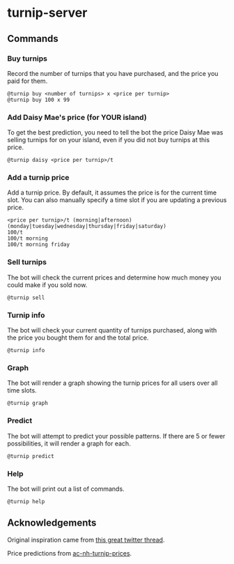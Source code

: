 # turnip-server

## Commands

### Buy turnips

Record the number of turnips that you have purchased, and the price you paid for them.

```
@turnip buy <number of turnips> x <price per turnip>
@turnip buy 100 x 99
```

### Add Daisy Mae's price (for YOUR island)

To get the best prediction, you need to tell the bot the price Daisy Mae was selling turnips for on your island, even if you did not buy turnips at this price.

```
@turnip daisy <price per turnip>/t
```

### Add a turnip price

Add a turnip price. By default, it assumes the price is for the current time slot. You can also manually specify a time slot if you are updating a previous price.

```
<price per turnip>/t (morning|afternoon) (monday|tuesday|wednesday|thursday|friday|saturday)
100/t
100/t morning
100/t morning friday
```

### Sell turnips

The bot will check the current prices and determine how much money you could make if you sold now.

```
@turnip sell
```

### Turnip info

The bot will check your current quantity of turnips purchased, along with the price you bought them for and the total price.

```
@turnip info
```

### Graph

The bot will render a graph showing the turnip prices for all users over all time slots.

```
@turnip graph
```

### Predict

The bot will attempt to predict your possible patterns. If there are 5 or fewer possibilities, it will render a graph for each.

```
@turnip predict
```

### Help

The bot will print out a list of commands.

```
@turnip help
```

## Acknowledgements

Original inspiration came from [this great twitter thread](https://twitter.com/nataliewatson/status/1244723856272654344?s=20).

Price predictions from [ac-nh-turnip-prices](https://github.com/mikebryant/ac-nh-turnip-prices).
